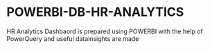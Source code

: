 # POWERBI-DB-HR-ANALYTICS
HR Analytics Dashbaord is prepared using POWERBI with the help of PowerQuery and useful datainsights are made
